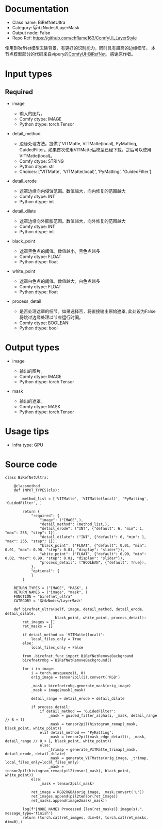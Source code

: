 # Documentation
- Class name: BiRefNetUltra
- Category: 😺dzNodes/LayerMask
- Output node: False
- Repo Ref: https://github.com/chflame163/ComfyUI_LayerStyle

使用BiRefNet模型去除背景，有更好的识别能力，同时具有超高的边缘细节。
本节点模型部分的代码来自vipery的[ComfyUI-BiRefNet](https://github.com/viperyl/ComfyUI-BiRefNet)，感谢原作者。

# Input types
## Required
- image
    - 输入的图片。
    - Comfy dtype: IMAGE
    - Python dtype: torch.Tensor

- detail_method
    - 边缘处理方法。提供了VITMatte, VITMatte(local), PyMatting, GuidedFilter。如果首次使用VITMatte后模型已经下载，之后可以使用VITMatte(local)。
    - Comfy dtype: STRING
    - Python dtype: str
    - Choices: ['VITMatte', 'VITMatte(local)', 'PyMatting', 'GuidedFilter']

- detail_erode
    - 遮罩边缘向内侵蚀范围。数值越大，向内修复的范围越大
    - Comfy dtype: INT
    - Python dtype: int

- detail_dilate
    - 遮罩边缘向外膨胀范围。数值越大，向外修复的范围越大
    - Comfy dtype: INT
    - Python dtype: int

- black_point
    - 遮罩黑色点的阈值。数值越小，黑色点越多
    - Comfy dtype: FLOAT
    - Python dtype: float

- white_point
    - 遮罩白色点的阈值。数值越大，白色点越多
    - Comfy dtype: FLOAT
    - Python dtype: float

- process_detail
    - 是否处理遮罩的细节。如果选择否，将直接输出原始遮罩, 此处设为False将跳过边缘处理以节省运行时间。
    - Comfy dtype: BOOLEAN
    - Python dtype: bool

# Output types
- image
    - 输出的图片。
    - Comfy dtype: IMAGE
    - Python dtype: torch.Tensor

- mask
    - 输出的遮罩。
    - Comfy dtype: MASK
    - Python dtype: torch.Tensor

# Usage tips
- Infra type: GPU

# Source code
```
class BiRefNetUltra:

    @classmethod
    def INPUT_TYPES(cls):

        method_list = ['VITMatte', 'VITMatte(local)', 'PyMatting', 'GuidedFilter', ]

        return {
            "required": {
                "image": ("IMAGE",),
                "detail_method": (method_list,),
                "detail_erode": ("INT", {"default": 6, "min": 1, "max": 255, "step": 1}),
                "detail_dilate": ("INT", {"default": 6, "min": 1, "max": 255, "step": 1}),
                "black_point": ("FLOAT", {"default": 0.01, "min": 0.01, "max": 0.98, "step": 0.01, "display": "slider"}),
                "white_point": ("FLOAT", {"default": 0.99, "min": 0.02, "max": 0.99, "step": 0.01, "display": "slider"}),
                "process_detail": ("BOOLEAN", {"default": True}),
            },
            "optional": {
            }
        }

    RETURN_TYPES = ("IMAGE", "MASK", )
    RETURN_NAMES = ("image", "mask", )
    FUNCTION = "birefnet_ultra"
    CATEGORY = '😺dzNodes/LayerMask'

    def birefnet_ultra(self, image, detail_method, detail_erode, detail_dilate,
                       black_point, white_point, process_detail):
        ret_images = []
        ret_masks = []

        if detail_method == 'VITMatte(local)':
            local_files_only = True
        else:
            local_files_only = False

        from .birefnet_func import BiRefNetRemoveBackground
        birefnetrmbg = BiRefNetRemoveBackground()

        for i in image:
            i = torch.unsqueeze(i, 0)
            orig_image = tensor2pil(i).convert('RGB')

            _mask = birefnetrmbg.generate_mask(orig_image)
            _mask = image2mask(_mask)

            detail_range = detail_erode + detail_dilate

            if process_detail:
                if detail_method == 'GuidedFilter':
                    _mask = guided_filter_alpha(i, _mask, detail_range // 6 + 1)
                    _mask = tensor2pil(histogram_remap(_mask, black_point, white_point))
                elif detail_method == 'PyMatting':
                    _mask = tensor2pil(mask_edge_detail(i, _mask, detail_range // 8 + 1, black_point, white_point))
                else:
                    _trimap = generate_VITMatte_trimap(_mask, detail_erode, detail_dilate)
                    _mask = generate_VITMatte(orig_image, _trimap, local_files_only=local_files_only)
                    _mask = tensor2pil(histogram_remap(pil2tensor(_mask), black_point, white_point))
            else:
                _mask = tensor2pil(_mask)

            ret_image = RGB2RGBA(orig_image, _mask.convert('L'))
            ret_images.append(pil2tensor(ret_image))
            ret_masks.append(image2mask(_mask))

        log(f"{NODE_NAME} Processed {len(ret_masks)} image(s).", message_type='finish')
        return (torch.cat(ret_images, dim=0), torch.cat(ret_masks, dim=0),)

```